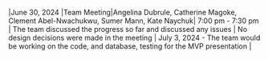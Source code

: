 |June 30, 2024 |Team Meeting|Angelina Dubrule,	Catherine Magoke,	Clement Abel-Nwachukwu,	Sumer Mann,	Kate Naychuk| 7:00 pm - 7:30 pm | The team discussed the progress so far and discussed any issues | No design decisions were made in the meeting | July 3, 2024 - The team would be working on the code, and database, testing for the MVP presentation | 
